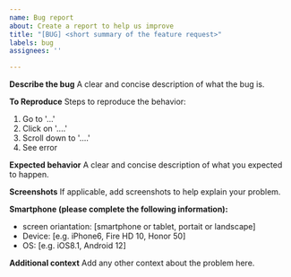 ```yaml
---
name: Bug report
about: Create a report to help us improve
title: "[BUG] <short summary of the feature request>"
labels: bug
assignees: ''

---
```


**Describe the bug**
A clear and concise description of what the bug is.

**To Reproduce**
Steps to reproduce the behavior:
1. Go to '...'
2. Click on '....'
3. Scroll down to '....'
4. See error

**Expected behavior**
A clear and concise description of what you expected to happen.

**Screenshots**
If applicable, add screenshots to help explain your problem.

**Smartphone (please complete the following information):**
 - screen oriantation: [smartphone or tablet, portait or landscape]
 - Device: [e.g. iPhone6, Fire HD 10, Honor 50]
 - OS: [e.g. iOS8.1, Android 12]


**Additional context**
Add any other context about the problem here.
